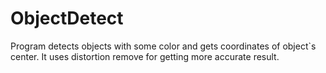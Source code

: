 # ObjectDetect
Program detects objects with some color and gets coordinates of object`s center.
It uses distortion remove for getting more accurate result.
